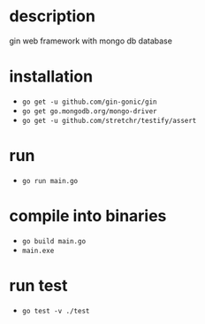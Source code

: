 # description

gin web framework with mongo db database

# installation

- `go get -u github.com/gin-gonic/gin`
- `go get go.mongodb.org/mongo-driver`
- `go get -u github.com/stretchr/testify/assert`

# run

- `go run main.go`

#  compile into binaries

- `go build main.go`
- `main.exe`

# run test

- `go test -v ./test`